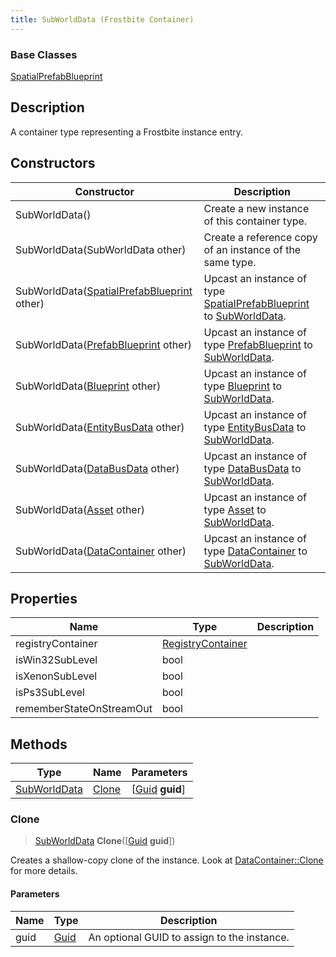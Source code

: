 ```yaml
---
title: SubWorldData (Frostbite Container)
---
```

### Base Classes

[SpatialPrefabBlueprint](SpatialPrefabBlueprint)

## Description

A container type representing a Frostbite instance entry.

## Constructors

| Constructor                                                             | Description                                                                                                     |
| ----------------------------------------------------------------------- | --------------------------------------------------------------------------------------------------------------- |
| SubWorldData()                                                          | Create a new instance of this container type.                                                                   |
| SubWorldData(SubWorldData other)                                        | Create a reference copy of an instance of the same type.                                                        |
| SubWorldData([SpatialPrefabBlueprint](SpatialPrefabBlueprint) other)    | Upcast an instance of type [SpatialPrefabBlueprint](SpatialPrefabBlueprint) to [SubWorldData](SubWorldData).    |
| SubWorldData([PrefabBlueprint](PrefabBlueprint) other)                  | Upcast an instance of type [PrefabBlueprint](PrefabBlueprint) to [SubWorldData](SubWorldData).                  |
| SubWorldData([Blueprint](Blueprint) other)                              | Upcast an instance of type [Blueprint](Blueprint) to [SubWorldData](SubWorldData).                              |
| SubWorldData([EntityBusData](EntityBusData) other)                      | Upcast an instance of type [EntityBusData](EntityBusData) to [SubWorldData](SubWorldData).                      |
| SubWorldData([DataBusData](DataBusData) other)                          | Upcast an instance of type [DataBusData](DataBusData) to [SubWorldData](SubWorldData).                          |
| SubWorldData([Asset](Asset) other)                                      | Upcast an instance of type [Asset](Asset) to [SubWorldData](SubWorldData).                                      |
| SubWorldData([DataContainer](/vext/ref/cls/shr/datacontainer) other) | Upcast an instance of type [DataContainer](/vext/ref/cls/shr/datacontainer) to [SubWorldData](SubWorldData). |

## Properties

| Name                     | Type                                   | Description |
| ------------------------ | -------------------------------------- | ----------- |
| registryContainer        | [RegistryContainer](RegistryContainer) |             |
| isWin32SubLevel          | bool                                   |             |
| isXenonSubLevel          | bool                                   |             |
| isPs3SubLevel            | bool                                   |             |
| rememberStateOnStreamOut | bool                                   |             |

## Methods

| Type                         | Name            | Parameters                                     |
| ---------------------------- | --------------- | ---------------------------------------------- |
| [SubWorldData](SubWorldData) | [Clone](#clone) | \[[Guid](/vext/ref/cls/shr/guid) **guid**\] |

### Clone

> [SubWorldData](SubWorldData) **Clone**(\[[Guid](/vext/ref/cls/shr/guid) **guid**\])

Creates a shallow-copy clone of the instance. Look at [DataContainer::Clone](/vext/ref/cls/shr/datacontainer#clone) for more details.

#### Parameters

| Name | Type         | Description                                 |
| ---- | ------------ | ------------------------------------------- |
| guid | [Guid](Guid) | An optional GUID to assign to the instance. |
